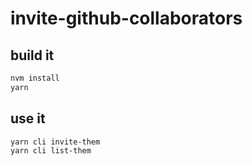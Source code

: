 # invite-github-collaborators

## build it

```bash
nvm install
yarn
```

## use it

```bash
yarn cli invite-them
yarn cli list-them
```